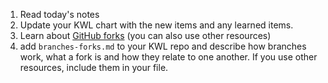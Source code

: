 1. Read today's notes
1. Update your KWL chart with the new items and any learned items.
2. Learn about [GitHub forks](https://docs.github.com/en/pull-requests/collaborating-with-pull-requests/working-with-forks) (you can also use other resources)
3. add `branches-forks.md` to your KWL repo and describe how branches work, what a fork is and how they relate to one another. If you use other resources, include them in your file. 

